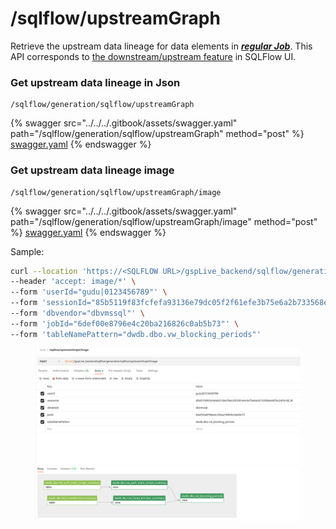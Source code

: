 # /sqlflow/upstreamGraph

Retrieve the upstream data lineage for data elements in [_**regular Job**_](../../../1.-introduction/getting-started/different-modes-in-gudu-sqlflow/job-mode.md#regular-job). This API corresponds to [the downstream/upstream feature](../../../1.-introduction/ui/schema.md#to-upstream-to-downstream) in SQLFlow UI.

### Get upstream data lineage in Json

```
/sqlflow/generation/sqlflow/upstreamGraph
```

{% swagger src="../../../.gitbook/assets/swagger.yaml" path="/sqlflow/generation/sqlflow/upstreamGraph" method="post" %}
[swagger.yaml](../../../.gitbook/assets/swagger.yaml)
{% endswagger %}

### Get upstream data lineage image

```
/sqlflow/generation/sqlflow/upstreamGraph/image
```

{% swagger src="../../../.gitbook/assets/swagger.yaml" path="/sqlflow/generation/sqlflow/upstreamGraph/image" method="post" %}
[swagger.yaml](../../../.gitbook/assets/swagger.yaml)
{% endswagger %}

Sample:

```bash
curl --location 'https://<SQLFLOW URL>/gspLive_backend/sqlflow/generation/sqlflow/upstreamGraph/image' \
--header 'accept: image/*' \
--form 'userId="gudu|0123456789"' \
--form 'sessionId="85b5119f83fcfefa93136e79dc05f2f61efe3b75e6a2b733568e0879c24f0c08_1680615728918"' \
--form 'dbvendor="dbvmssql"' \
--form 'jobId="6def00e8796e4c20ba216826c0ab5b73"' \
--form 'tableNamePattern="dwdb.dbo.vw_blocking_periods"'
```

<figure><img src="../../../.gitbook/assets/04052.png" alt=""><figcaption></figcaption></figure>
